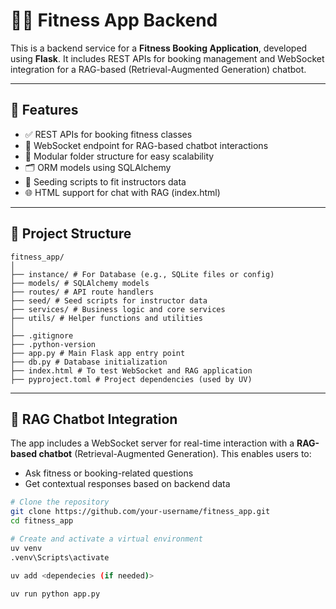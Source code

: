 # 🏋️‍♂️ Fitness App Backend

This is a backend service for a **Fitness Booking Application**, developed using **Flask**. It includes REST APIs for booking management and WebSocket integration for a RAG-based (Retrieval-Augmented Generation) chatbot.

---

## 🚀 Features

- ✅ REST APIs for booking fitness classes
- 💬 WebSocket endpoint for RAG-based chatbot interactions 
- 🧩 Modular folder structure for easy scalability
- 🗂️ ORM models using SQLAlchemy
- 🧪 Seeding scripts to fit instructors data
- 🌐 HTML support for chat with RAG  (index.html)

---

## 📁 Project Structure
```
fitness_app/
│
├── instance/ # For Database (e.g., SQLite files or config)
├── models/ # SQLAlchemy models
├── routes/ # API route handlers
├── seed/ # Seed scripts for instructor data
├── services/ # Business logic and core services
├── utils/ # Helper functions and utilities
│
├── .gitignore
├── .python-version
├── app.py # Main Flask app entry point
├── db.py # Database initialization
├── index.html # To test WebSocket and RAG application
├── pyproject.toml # Project dependencies (used by UV)
```

---

## 🧠 RAG Chatbot Integration

The app includes a WebSocket server for real-time interaction with a **RAG-based chatbot** (Retrieval-Augmented Generation). This enables users to:
- Ask fitness or booking-related questions
- Get contextual responses based on backend data


```bash
# Clone the repository
git clone https://github.com/your-username/fitness_app.git
cd fitness_app

# Create and activate a virtual environment
uv venv
.venv\Scripts\activate

uv add <dependecies (if needed)>

uv run python app.py

